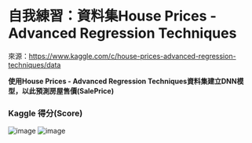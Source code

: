 # 自我練習：資料集House Prices - Advanced Regression Techniques
來源：https://www.kaggle.com/c/house-prices-advanced-regression-techniques/data

**使用House Prices - Advanced Regression Techniques資料集建立DNN模型，以此預測房屋售價(SalePrice)**

### Kaggle 得分(Score)
![image](https://user-images.githubusercontent.com/93989616/157696962-aba558ed-355b-48e8-a314-74943f785ee5.png)
![image](https://user-images.githubusercontent.com/93989616/157696991-bc6e4e42-822d-4506-b90d-53169cc2158b.png)
